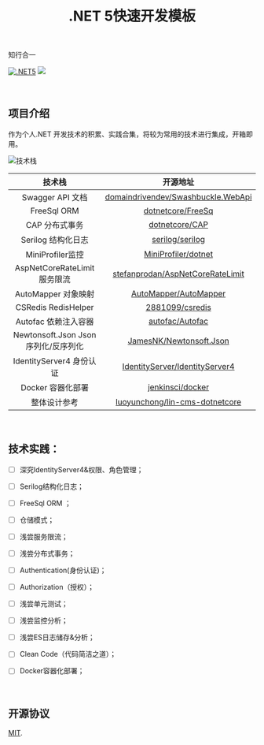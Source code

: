 <h1  align="center">
 	 .NET 5快速开发模板
</h1>

&nbsp;

知行合一

[![.NET5](https://img.shields.io/badge/.NET5.0.0-3963bc.svg)](https://dotnet.microsoft.com/download)
[![](https://img.shields.io/badge/license-MIT-3963bc.svg)](LICENSE)

&nbsp;

## 项目介绍

作为个人.NET 开发技术的积累、实践合集，将较为常用的技术进行集成，开箱即用。

![技术栈](https://github.com/Memoyu/Memoyu.Core/blob/master/doc/images/%E6%8A%80%E6%9C%AF%E6%A0%88.png)

|               技术栈                |                           开源地址                           |
| :---------------------------------: | :----------------------------------------------------------: |
|          Swagger API 文档           | [domaindrivendev/Swashbuckle.WebApi](https://github.com/domaindrivendev/Swashbuckle.WebApi) |
|             FreeSql ORM             |  [dotnetcore/FreeSq](https://github.com/dotnetcore/FreeSql)  |
|           CAP 分布式事务            |     [dotnetcore/CAP](https://github.com/dotnetcore/CAP)      |
|         Serilog 结构化日志          |    [serilog/serilog](https://github.com/serilog/serilog)     |
|          MiniProfiler监控           | [MiniProfiler/dotnet](https://github.com/MiniProfiler/dotnet) |
|     AspNetCoreRateLimit服务限流     | [stefanprodan/AspNetCoreRateLimit](https://github.com/stefanprodan/AspNetCoreRateLimit) |
|         AutoMapper 对象映射         | [AutoMapper/AutoMapper](https://github.com/AutoMapper/AutoMapper) |
|         CSRedis RedisHelper         |    [2881099/csredis](https://github.com/2881099/csredis)     |
|        Autofac 依赖注入容器         |    [autofac/Autofac](https://github.com/autofac/Autofac)     |
| Newtonsoft.Json Json序列化/反序列化 | [JamesNK/Newtonsoft.Json](https://github.com/JamesNK/Newtonsoft.Json) |
|      IdentityServer4 身份认证       | [IdentityServer/IdentityServer4](https://github.com/IdentityServer/IdentityServer4) |
|          Docker 容器化部署          |   [jenkinsci/docker](https://github.com/jenkinsci/docker)    |
|            整体设计参考             | [luoyunchong/lin-cms-dotnetcore](https://github.com/luoyunchong/lin-cms-dotnetcore) |

&nbsp;

## 技术实践：

- [ ] 深究IdentityServer4&权限、角色管理；

- [ ] Serilog结构化日志；

- [ ] FreeSql ORM ；

- [ ] 仓储模式；

- [ ] 浅尝服务限流；

- [ ] 浅尝分布式事务；

- [ ] Authentication(身份认证)；

- [ ] Authorization（授权）；

- [ ] 浅尝单元测试；

- [ ] 浅尝监控分析；

- [ ] 浅尝ES日志储存&分析；

- [ ] Clean Code（代码简洁之道）；

- [ ] Docker容器化部署；

  &nbsp;

## 开源协议

[MIT](LICENSE).